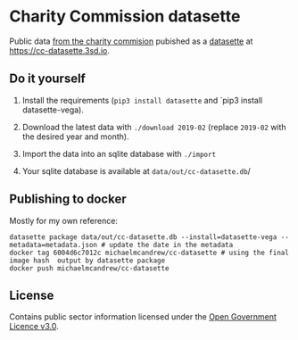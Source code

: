 # Charity Commission datasette

Public data [from the charity commision](http://data.charitycommission.gov.uk/) pubished as a [datasette](https://datasette.readthedocs.io/en/stable/) at https://cc-datasette.3sd.io.

## Do it yourself

1. Install the requirements (`pip3 install datasette` and `pip3 install datasette-vega).

2. Download the latest data with `./download 2019-02` (replace `2019-02` with the desired year and month).

3. Import the data into an sqlite database with `./import`

4. Your sqlite database is available at `data/out/cc-datasette.db`/

## Publishing to docker

Mostly for my own reference:
```
datasette package data/out/cc-datasette.db --install=datasette-vega --metadata=metadata.json # update the date in the metadata
docker tag 6004d6c7012c michaelmcandrew/cc-datasette # using the final image hash  output by datasette package
docker push michaelmcandrew/cc-datasette
```

## License

 Contains public sector information licensed under the [Open Government Licence v3.0](https://www.nationalarchives.gov.uk/doc/open-government-licence/version/3/).

